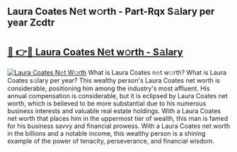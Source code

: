## Laura Coates N𝚎t w𝚘rth - Part-Rqx S𝚊lary per year Zcdtr

# <h2><a href="http://gc4qvq1.nevu.top/?p=Laura+Coates">🔗 👉🔴 Laura Coates N𝚎t w𝚘rth - S𝚊lary</a></h2>

[![Laura Coates N𝚎t W𝚘rth](https://i.imgur.com/Oavwk0R.jpeg)](http://gc4qvq1.nevu.top/?p=Laura+Coates)
What is Laura Coates n𝚎t w𝚘rth? What is Laura Coates s𝚊lary per year?
This wealthy person's Laura Coates net worth is considerable, positioning him among the industry's most affluent. His annual compensation is considerable, but it is eclipsed by Laura Coates net worth, which is believed to be more substantial due to his numerous business interests and valuable real estate holdings. With a Laura Coates net worth that places him in the uppermost tier of wealth, this man is famed for his business savvy and financial prowess. With a Laura Coates net worth in the billions and a notable income, this wealthy person is a shining example of the power of tenacity, perseverance, and financial wisdom.
